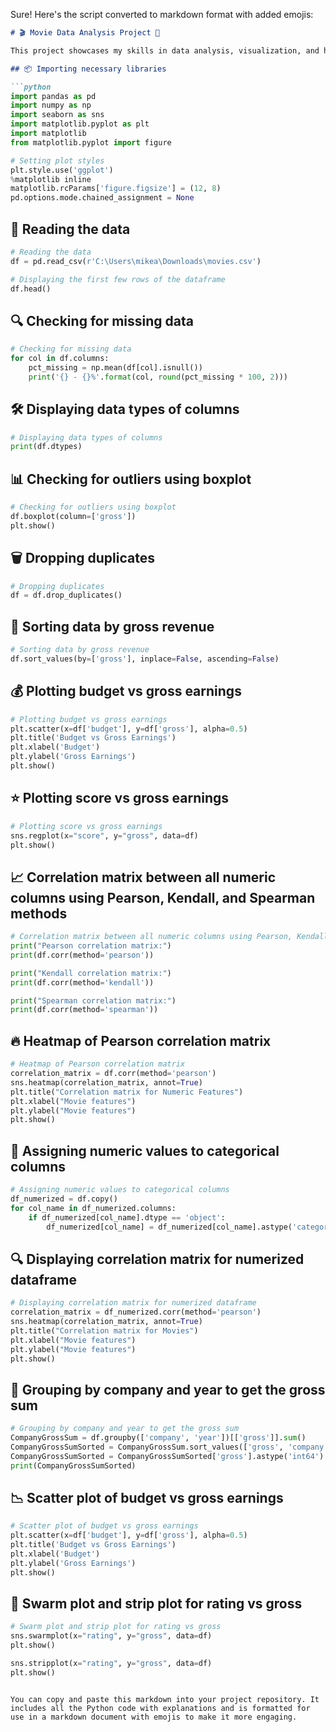 Sure! Here's the script converted to markdown format with added emojis:

```markdown
# 🎬 Movie Data Analysis Project 🎥

This project showcases my skills in data analysis, visualization, and handling missing data using a movie dataset.

## 📦 Importing necessary libraries

```python
import pandas as pd
import numpy as np
import seaborn as sns
import matplotlib.pyplot as plt
import matplotlib
from matplotlib.pyplot import figure

# Setting plot styles
plt.style.use('ggplot')
%matplotlib inline
matplotlib.rcParams['figure.figsize'] = (12, 8)
pd.options.mode.chained_assignment = None
```

## 📂 Reading the data

```python
# Reading the data
df = pd.read_csv(r'C:\Users\mikea\Downloads\movies.csv')

# Displaying the first few rows of the dataframe
df.head()
```

## 🔍 Checking for missing data

```python
# Checking for missing data
for col in df.columns:
    pct_missing = np.mean(df[col].isnull())
    print('{} - {}%'.format(col, round(pct_missing * 100, 2)))
```

## 🛠 Displaying data types of columns

```python
# Displaying data types of columns
print(df.dtypes)
```

## 📊 Checking for outliers using boxplot

```python
# Checking for outliers using boxplot
df.boxplot(column=['gross'])
plt.show()
```

## 🗑 Dropping duplicates

```python
# Dropping duplicates
df = df.drop_duplicates()
```

## 🔄 Sorting data by gross revenue

```python
# Sorting data by gross revenue
df.sort_values(by=['gross'], inplace=False, ascending=False)
```

## 💰 Plotting budget vs gross earnings

```python
# Plotting budget vs gross earnings
plt.scatter(x=df['budget'], y=df['gross'], alpha=0.5)
plt.title('Budget vs Gross Earnings')
plt.xlabel('Budget')
plt.ylabel('Gross Earnings')
plt.show()
```

## ⭐ Plotting score vs gross earnings

```python
# Plotting score vs gross earnings
sns.regplot(x="score", y="gross", data=df)
plt.show()
```

## 📈 Correlation matrix between all numeric columns using Pearson, Kendall, and Spearman methods

```python
# Correlation matrix between all numeric columns using Pearson, Kendall, and Spearman methods
print("Pearson correlation matrix:")
print(df.corr(method='pearson'))

print("Kendall correlation matrix:")
print(df.corr(method='kendall'))

print("Spearman correlation matrix:")
print(df.corr(method='spearman'))
```

## 🔥 Heatmap of Pearson correlation matrix

```python
# Heatmap of Pearson correlation matrix
correlation_matrix = df.corr(method='pearson')
sns.heatmap(correlation_matrix, annot=True)
plt.title("Correlation matrix for Numeric Features")
plt.xlabel("Movie features")
plt.ylabel("Movie features")
plt.show()
```

## 🔢 Assigning numeric values to categorical columns

```python
# Assigning numeric values to categorical columns
df_numerized = df.copy()
for col_name in df_numerized.columns:
    if df_numerized[col_name].dtype == 'object':
        df_numerized[col_name] = df_numerized[col_name].astype('category').cat.codes
```

## 🔍 Displaying correlation matrix for numerized dataframe

```python
# Displaying correlation matrix for numerized dataframe
correlation_matrix = df_numerized.corr(method='pearson')
sns.heatmap(correlation_matrix, annot=True)
plt.title("Correlation matrix for Movies")
plt.xlabel("Movie features")
plt.ylabel("Movie features")
plt.show()
```

## 🏢 Grouping by company and year to get the gross sum

```python
# Grouping by company and year to get the gross sum
CompanyGrossSum = df.groupby(['company', 'year'])[['gross']].sum()
CompanyGrossSumSorted = CompanyGrossSum.sort_values(['gross', 'company', 'year'], ascending=False)[:15]
CompanyGrossSumSorted = CompanyGrossSumSorted['gross'].astype('int64')
print(CompanyGrossSumSorted)
```

## 📉 Scatter plot of budget vs gross earnings

```python
# Scatter plot of budget vs gross earnings
plt.scatter(x=df['budget'], y=df['gross'], alpha=0.5)
plt.title('Budget vs Gross Earnings')
plt.xlabel('Budget')
plt.ylabel('Gross Earnings')
plt.show()
```

## 🐝 Swarm plot and strip plot for rating vs gross

```python
# Swarm plot and strip plot for rating vs gross
sns.swarmplot(x="rating", y="gross", data=df)
plt.show()

sns.stripplot(x="rating", y="gross", data=df)
plt.show()
```
```

You can copy and paste this markdown into your project repository. It includes all the Python code with explanations and is formatted for use in a markdown document with emojis to make it more engaging.
